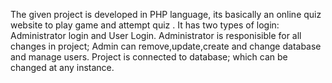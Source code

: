 The given project is developed in PHP language, its basically an online quiz website to play game and attempt quiz .
It has two types of login: Administrator login and User Login. 
Administrator is responisible for all changes in project;
Admin can remove,update,create and change database and manage users.
Project is connected to database; which can be changed at any instance.
